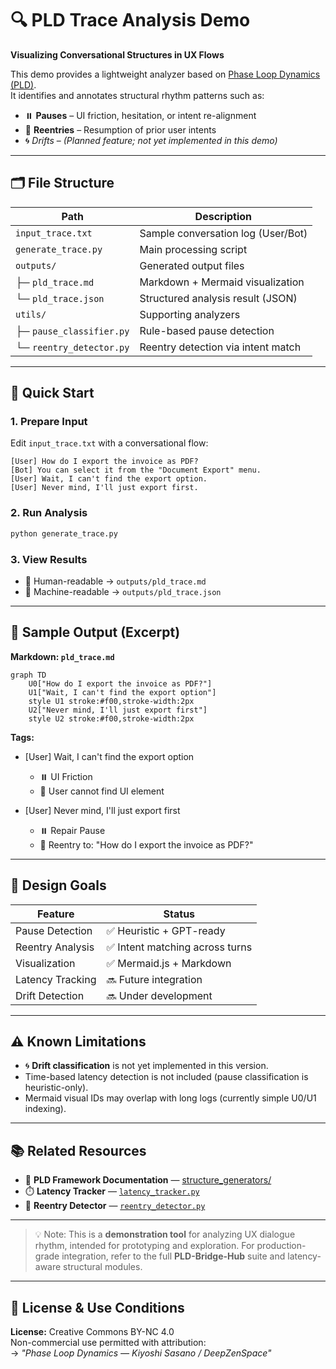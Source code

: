 # 🔍 PLD Trace Analysis Demo

**Visualizing Conversational Structures in UX Flows**

This demo provides a lightweight analyzer based on [Phase Loop Dynamics (PLD)](https://zenodo.org/records/16736820).  
It identifies and annotates structural rhythm patterns such as:

- ⏸️ **Pauses** – UI friction, hesitation, or intent re-alignment
- 🔄 **Reentries** – Resumption of prior user intents
- 🌀 *Drifts* – _(Planned feature; not yet implemented in this demo)_

---

## 🗂 File Structure

| Path                          | Description                            |
|-------------------------------|----------------------------------------|
| `input_trace.txt`            | Sample conversation log (User/Bot)     |
| `generate_trace.py`          | Main processing script                 |
| `outputs/`                   | Generated output files                 |
| ├─ `pld_trace.md`            | Markdown + Mermaid visualization       |
| └─ `pld_trace.json`          | Structured analysis result (JSON)      |
| `utils/`                     | Supporting analyzers                   |
| ├─ `pause_classifier.py`     | Rule-based pause detection             |
| └─ `reentry_detector.py`     | Reentry detection via intent match     |

---

## 🚀 Quick Start

### 1. Prepare Input

Edit `input_trace.txt` with a conversational flow:

```text
[User] How do I export the invoice as PDF?
[Bot] You can select it from the "Document Export" menu.
[User] Wait, I can't find the export option.
[User] Never mind, I'll just export first.
```

### 2. Run Analysis
```bash
python generate_trace.py
```
### 3. View Results

- 📄 Human-readable → `outputs/pld_trace.md`
- 🧩 Machine-readable → `outputs/pld_trace.json`

---

## 🔬 Sample Output (Excerpt)

**Markdown: `pld_trace.md`**

```mermaid
graph TD
    U0["How do I export the invoice as PDF?"]
    U1["Wait, I can't find the export option"]
    style U1 stroke:#f00,stroke-width:2px
    U2["Never mind, I'll just export first"]
    style U2 stroke:#f00,stroke-width:2px
```

**Tags:**

- [User] Wait, I can't find the export option  
  - ⏸️ UI Friction  
  - 💬 User cannot find UI element

- [User] Never mind, I'll just export first  
  - ⏸️ Repair Pause  
  - 🔄 Reentry to: "How do I export the invoice as PDF?"

---

## 🎯 Design Goals

| Feature              | Status                     |
|----------------------|----------------------------|
| Pause Detection      | ✅ Heuristic + GPT-ready    |
| Reentry Analysis     | ✅ Intent matching across turns |
| Visualization        | ✅ Mermaid.js + Markdown     |
| Latency Tracking     | 🔜 Future integration        |
| Drift Detection      | 🔜 Under development         |

---

## ⚠️ Known Limitations

- 🌀 **Drift classification** is not yet implemented in this version.
- Time-based latency detection is not included (pause classification is heuristic-only).
- Mermaid visual IDs may overlap with long logs (currently simple U0/U1 indexing).

---

## 📚 Related Resources

- 🧠 **PLD Framework Documentation** — [structure_generators/](https://github.com/kiyoshisasano-DeepZenSpace/tree/e6278c2a9eb82006fd2aa68326829adafd942d9c/14_PLD-Bridge-Hub/structure_generators)  
- ⏱️ **Latency Tracker** — [`latency_tracker.py`](https://github.com/kiyoshisasano-DeepZenSpace/blob/e6278c2a9eb82006fd2aa68326829adafd942d9c/14_PLD-Bridge-Hub/structure_generators/latency_tracker.py)  
- 🔁 **Reentry Detector** — [`reentry_detector.py`](https://github.com/kiyoshisasano-DeepZenSpace/blob/e6278c2a9eb82006fd2aa68326829adafd942d9c/14_PLD-Bridge-Hub/structure_generators/reentry_detector.py)

---

> 💡 Note: This is a **demonstration tool** for analyzing UX dialogue rhythm, intended for prototyping and exploration.
> For production-grade integration, refer to the full **PLD-Bridge-Hub** suite and latency-aware structural modules.

---
## 📜 License & Use Conditions

**License:** Creative Commons BY-NC 4.0  
Non-commercial use permitted with attribution:  
→ _"Phase Loop Dynamics — Kiyoshi Sasano / DeepZenSpace"_

